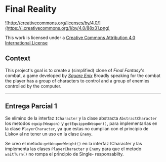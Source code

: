 Final Reality
=============

![http://creativecommons.org/licenses/by/4.0/](https://i.creativecommons.org/l/by/4.0/88x31.png)

This work is licensed under a 
[Creative Commons Attribution 4.0 International License](http://creativecommons.org/licenses/by/4.0/)

Context
-------

This project's goal is to create a (simplified) clone of _Final Fantasy_'s combat, a game developed
by [_Square Enix_](https://www.square-enix.com)
Broadly speaking for the combat the player has a group of characters to control and a group of 
enemies controlled by the computer.

---

Entrega Parcial 1
-------

Se elimino de la interfaz ``ICharacter`` y la clase abstracta ``AbstractCharacter `` los metodos ``equip(Weapon)`` y ``getEquippedWeapon()``, para implementarlas en la clase ``PlayerCharacter``, ya que estas no cumplian con el principio de Liskov al no tener un uso en la clase ``Enemy``.

Se creo el metodo ``getWeaponWeight()`` en la interfaz ICharacter y las implementa las clases ``PlayerCharacter`` y ``Enemy`` para que el metodo ``waitTurn()`` no rompa el principio de Single- responsabilty.
